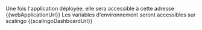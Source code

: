Une fois l'application déployée, elle sera accessible à cette adresse {{webApplicationUrl}}
Les variables d'environnement seront accessibles sur scalingo {{scalingoDashboardUrl}}
